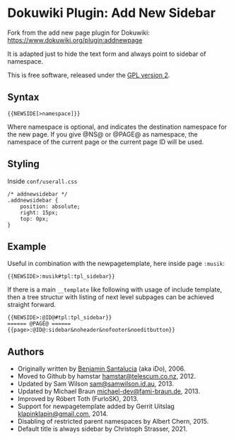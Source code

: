 Dokuwiki Plugin: Add New Sidebar
================================

Fork from the add new page plugin for Dokuwiki: https://www.dokuwiki.org/plugin:addnewpage

It is adapted just to hide the text form and always point to sidebar of namespace.

This is free software, released under the [GPL version 2](https://www.gnu.org/licenses/gpl-2.0-standalone.html).

## Syntax

    {{NEWSIDE[>namespace]}}

Where namespace is optional, and indicates the destination namespace for the new page.
If you give @NS@ or @PAGE@ as namespace, the namespace of the current page or the current page ID will be used.

## Styling

Inside `conf/userall.css`

    /* addnewsidebar */
    .addnewsidebar {
        position: absolute;
        right: 15px;
        top: 0px;
    }

## Example

Useful in combination with the newpagetemplate, here inside page `:musik`:

    {{NEWSIDE>:musik#tpl:tpl_sidebar}}

If there is a main `__template` like following with usage of include template, then a tree structur with listing of next level subpages can be achieved straight forward.

    {{NEWSIDE>:@ID@#tpl:tpl_sidebar}}
    ====== @PAGE@ ======
    {{page>:@ID@:sidebar&noheader&nofooter&noeditbutton}}

## Authors

- Originally written by [Benjamin Santalucia](https://github.com/ben8p) (aka iDo), 2006.
- Moved to Github by hamstar <hamstar@telescum.co.nz>, 2012.
- Updated by Sam Wilson <sam@samwilson.id.au>, 2013.
- Updated by Michael Braun <michael-dev@fami-braun.de>, 2013.
- Improved by Róbert Toth (FurloSK), 2013.
- Support for newpagetemplate added by Gerrit Uitslag <klapinklapin@gmail.com>, 2014.
- Disabling of restricted parent namespaces by Albert Chern, 2015.
- Default title is always sidebar by Christoph Strasser, 2021.
